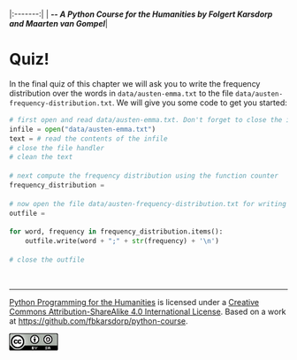 
<BR>

|:-------:|
| <span style="font-size: 100%"><b>_-- A Python Course for the Humanities by Folgert Karsdorp and Maarten van Gompel_</b></span>|

# Quiz!

In the final quiz of this chapter we will ask you to write the frequency distribution over the words in `data/austen-emma.txt` to the file `data/austen-frequency-distribution.txt`. We will give you some code to get you started:

```python runnable
# first open and read data/austen-emma.txt. Don't forget to close the infile
infile = open("data/austen-emma.txt")
text = # read the contents of the infile
# close the file handler
# clean the text

# next compute the frequency distribution using the function counter
frequency_distribution = 

# now open the file data/austen-frequency-distribution.txt for writing
outfile = 

for word, frequency in frequency_distribution.items():
    outfile.write(word + ";" + str(frequency) + '\n')
    
# close the outfile
```

<BR>

----

[Python Programming for the Humanities](http://fbkarsdorp.github.io/python-course) is licensed under a [Creative Commons Attribution-ShareAlike 4.0 International License](https://creativecommons.org/licenses/by-sa/4.0/). Based on a work at https://github.com/fbkarsdorp/python-course.

![Creative Commons](../graphics/CreativeCommons.png)
